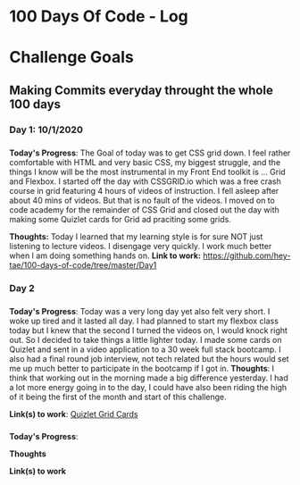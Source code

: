 # 100 Days Of Code - Log

# Challenge Goals 
## Making Commits everyday throught the whole 100 days

### Day 1: 10/1/2020
##### 

**Today's Progress**: 
The Goal of today was to get CSS grid down. I feel rather comfortable with HTML and very basic CSS, my biggest struggle, and the things I know will be the most instrumental in my Front End toolkit is ... Grid and Flexbox. I started off the day with CSSGRID.io which was a free crash course in grid featuring 4 hours of videos of instruction. I fell asleep after about 40 mins of videos. But that is no fault of the videos. I moved on to code academy for the remainder of CSS Grid and closed out the day with making some Quizlet cards for Grid ad praciting some grids.
<br>

**Thoughts:** 
Today I learned that my learning style is for sure NOT just listening to lecture videos. I disengage very quickly. I work much better when I am doing something hands on. 
**Link to work:** 
https://github.com/hey-tae/100-days-of-code/tree/master/Day1


### Day 2 
#####

**Today's Progress**: 
Today was a very long day yet also felt very short. I woke up tired and it lasted all day. I had planned to start my flexbox class today but I knew that the second I turned the videos on, I would knock right out. So I decided to take things a little lighter today. I made some cards on Quizlet and sent in a video application to a 30 week full stack bootcamp. I also had a final round job interview, not tech related but the hours would set me up much better to participate in the bootcamp if I got in. 
**Thoughts**: 
I think that working out in the morning made a big difference yesterday. I had a lot more energy going in to the day, I could have also been riding the high of it being the first of the month and start of this challenge. 

**Link(s) to work**: 
[Quizlet Grid Cards](https://quizlet.com/532688623/grid-flash-cards/)

### 

**Today's Progress**: 

**Thoughts** 

**Link(s) to work**

